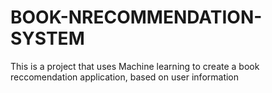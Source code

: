 # BOOK-NRECOMMENDATION-SYSTEM
This is a project that uses Machine learning to create a book reccomendation application, based on user information
